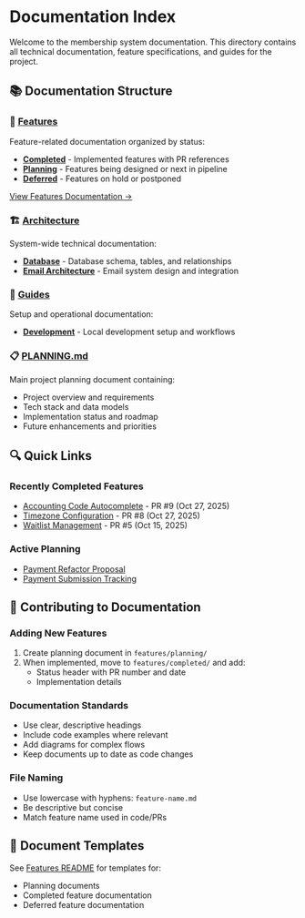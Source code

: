 # Documentation Index

Welcome to the membership system documentation. This directory contains all technical documentation, feature specifications, and guides for the project.

## 📚 Documentation Structure

### 🎯 [Features](./features/)
Feature-related documentation organized by status:
- **[Completed](./features/completed/)** - Implemented features with PR references
- **[Planning](./features/planning/)** - Features being designed or next in pipeline
- **[Deferred](./features/deferred/)** - Features on hold or postponed

[View Features Documentation →](./features/README.md)

### 🏗️ [Architecture](./architecture/)
System-wide technical documentation:
- **[Database](./architecture/database.md)** - Database schema, tables, and relationships
- **[Email Architecture](./architecture/email-architecture.md)** - Email system design and integration

### 📖 [Guides](./guides/)
Setup and operational documentation:
- **[Development](./guides/development.md)** - Local development setup and workflows

### 📋 [PLANNING.md](./PLANNING.md)
Main project planning document containing:
- Project overview and requirements
- Tech stack and data models
- Implementation status and roadmap
- Future enhancements and priorities

## 🔍 Quick Links

### Recently Completed Features
- [Accounting Code Autocomplete](./features/completed/accounting-code-autocomplete.md) - PR #9 (Oct 27, 2025)
- [Timezone Configuration](./features/completed/timezone-configuration.md) - PR #8 (Oct 27, 2025)
- [Waitlist Management](./features/completed/waitlist-feature.md) - PR #5 (Oct 15, 2025)

### Active Planning
- [Payment Refactor Proposal](./features/planning/payment-refactor-proposal.md)
- [Payment Submission Tracking](./features/planning/payment-submission-tracking-enhancement.md)

## 🤝 Contributing to Documentation

### Adding New Features
1. Create planning document in `features/planning/`
2. When implemented, move to `features/completed/` and add:
   - Status header with PR number and date
   - Implementation details

### Documentation Standards
- Use clear, descriptive headings
- Include code examples where relevant
- Add diagrams for complex flows
- Keep documents up to date as code changes

### File Naming
- Use lowercase with hyphens: `feature-name.md`
- Be descriptive but concise
- Match feature name used in code/PRs

## 📝 Document Templates

See [Features README](./features/README.md) for templates for:
- Planning documents
- Completed feature documentation
- Deferred feature documentation
